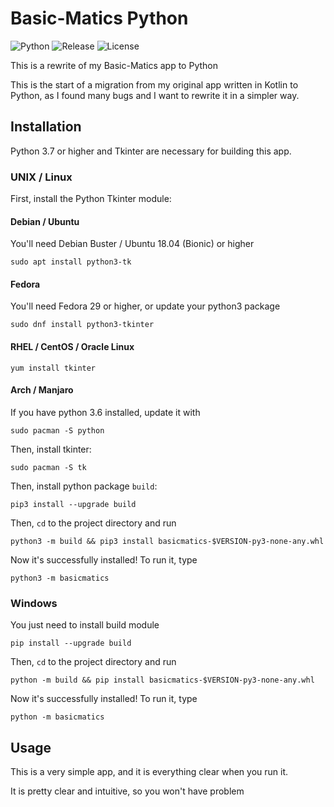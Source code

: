 # Basic-Matics Python #
<!-- Badges -->
![Python](https://img.shields.io/badge/-Python-yellow?labelColor=blue&logo=python&logoColor=white&style=flat-square)
![Release](https://img.shields.io/github/v/tag/magicstar7213/basic-matics?logo=github&sort=semver&style=flat-square)
![License](https://img.shields.io/github/license/magicstar7213/basic-matics?logo=github&style=flat-square)

This is a rewrite of my Basic-Matics app to Python

This is the start of a migration from my original app written in Kotlin to Python, as I found many bugs and
I want to rewrite it in a simpler way.

## Installation ##
Python 3.7 or higher and Tkinter are necessary for building this app.
### UNIX / Linux ###
First, install the Python Tkinter module:

#### Debian / Ubuntu ####
You'll need Debian Buster / Ubuntu 18.04 (Bionic) or higher
```shell
sudo apt install python3-tk
```
#### Fedora ####
You'll need Fedora 29 or higher, or update your python3 package
```shell
sudo dnf install python3-tkinter
```
#### RHEL / CentOS / Oracle Linux ####
```shell
yum install tkinter
```
#### Arch / Manjaro ####
If you have python 3.6 installed, update it with
```shell
sudo pacman -S python
```
Then, install tkinter:
```shell
sudo pacman -S tk
```

Then, install python package `build`:

```shell
pip3 install --upgrade build
```

Then, `cd` to the project directory and run

```shell
python3 -m build && pip3 install basicmatics-$VERSION-py3-none-any.whl
```

Now it's successfully installed! To run it, type

```shell
python3 -m basicmatics
```

### Windows ###
You just need to install build module

```shell
pip install --upgrade build
```

Then, `cd` to the project directory and run

```shell
python -m build && pip install basicmatics-$VERSION-py3-none-any.whl
```

Now it's successfully installed! To run it, type

```shell
python -m basicmatics
```

## Usage ##
This is a very simple app, and it is everything clear when you run it.

It is pretty clear and intuitive, so you won't have problem
